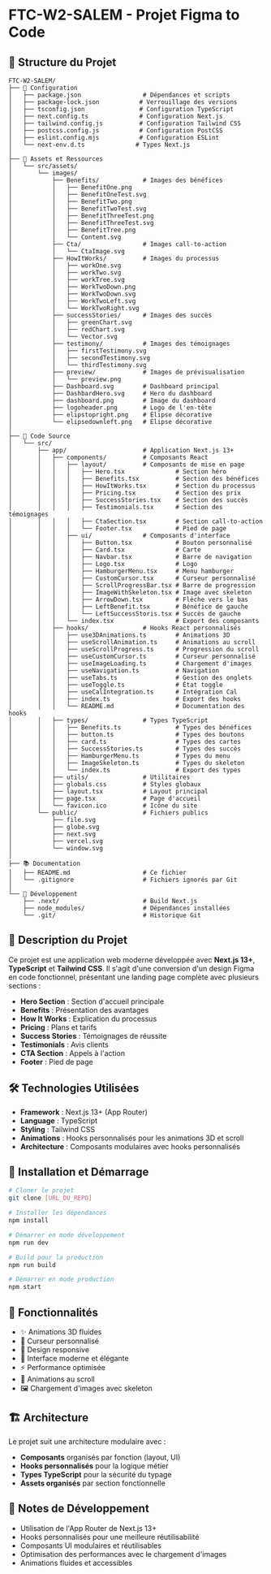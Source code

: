 # FTC-W2-SALEM - Projet Figma to Code

## 📁 Structure du Projet

```
FTC-W2-SALEM/
├── 📄 Configuration
│   ├── package.json                 # Dépendances et scripts
│   ├── package-lock.json           # Verrouillage des versions
│   ├── tsconfig.json               # Configuration TypeScript
│   ├── next.config.ts              # Configuration Next.js
│   ├── tailwind.config.js          # Configuration Tailwind CSS
│   ├── postcss.config.js           # Configuration PostCSS
│   ├── eslint.config.mjs           # Configuration ESLint
│   └── next-env.d.ts              # Types Next.js
│
├── 🎨 Assets et Ressources
│   └── src/assets/
│       └── images/
│           ├── Benefits/            # Images des bénéfices
│           │   ├── BenefitOne.png
│           │   ├── BenefitOneTest.svg
│           │   ├── BenefitTwo.png
│           │   ├── BenefitTwoTest.svg
│           │   ├── BenefitThreeTest.png
│           │   ├── BenefitThreeTest.svg
│           │   ├── BenefitTree.png
│           │   └── Content.svg
│           ├── Cta/                 # Images call-to-action
│           │   └── CtaImage.svg
│           ├── HowItWorks/          # Images du processus
│           │   ├── workOne.svg
│           │   ├── workTwo.svg
│           │   ├── workTree.svg
│           │   ├── WorkTwoDown.png
│           │   ├── WorkTwoDown.svg
│           │   ├── WorkTwoLeft.svg
│           │   └── WorkTwoRight.svg
│           ├── successStories/      # Images des succès
│           │   ├── greenChart.svg
│           │   ├── redChart.svg
│           │   └── Vector.svg
│           ├── testimony/           # Images des témoignages
│           │   ├── firstTestimony.svg
│           │   ├── secondTestimony.svg
│           │   └── thirdTestimony.svg
│           ├── preview/             # Images de prévisualisation
│           │   └── preview.png
│           ├── Dashboard.svg        # Dashboard principal
│           ├── DashbardHero.svg     # Hero du dashboard
│           ├── dashboard.png        # Image du dashboard
│           ├── logoheader.png       # Logo de l'en-tête
│           ├── elipstopright.png    # Élipse décorative
│           └── elipsedownleft.png   # Élipse décorative
│
├── 🚀 Code Source
│   └── src/
│       ├── app/                     # Application Next.js 13+
│       │   ├── components/          # Composants React
│       │   │   ├── layout/          # Composants de mise en page
│       │   │   │   ├── Hero.tsx              # Section héro
│       │   │   │   ├── Benefits.tsx          # Section des bénéfices
│       │   │   │   ├── HowItWorks.tsx        # Section du processus
│       │   │   │   ├── Pricing.tsx           # Section des prix
│       │   │   │   ├── SuccessStories.tsx    # Section des succès
│       │   │   │   ├── Testimonials.tsx      # Section des témoignages
│       │   │   │   ├── CtaSection.tsx        # Section call-to-action
│       │   │   │   └── Footer.tsx            # Pied de page
│       │   │   ├── ui/              # Composants d'interface
│       │   │   │   ├── Button.tsx            # Bouton personnalisé
│       │   │   │   ├── Card.tsx              # Carte
│       │   │   │   ├── Navbar.tsx            # Barre de navigation
│       │   │   │   ├── Logo.tsx              # Logo
│       │   │   │   ├── HamburgerMenu.tsx     # Menu hamburger
│       │   │   │   ├── CustomCursor.tsx      # Curseur personnalisé
│       │   │   │   ├── ScrollProgressBar.tsx # Barre de progression
│       │   │   │   ├── ImageWithSkeleton.tsx # Image avec skeleton
│       │   │   │   ├── ArrowDown.tsx         # Flèche vers le bas
│       │   │   │   ├── LeftBenefit.tsx       # Bénéfice de gauche
│       │   │   │   └── LeftSuccessStoris.tsx # Succès de gauche
│       │   │   └── index.tsx                 # Export des composants
│       │   ├── hooks/               # Hooks React personnalisés
│       │   │   ├── use3DAnimations.ts        # Animations 3D
│       │   │   ├── useScrollAnimation.ts     # Animations au scroll
│       │   │   ├── useScrollProgress.ts      # Progression du scroll
│       │   │   ├── useCustomCursor.ts        # Curseur personnalisé
│       │   │   ├── useImageLoading.ts        # Chargement d'images
│       │   │   ├── useNavigation.ts          # Navigation
│       │   │   ├── useTabs.ts                # Gestion des onglets
│       │   │   ├── useToggle.ts              # État toggle
│       │   │   ├── useCalIntegration.ts      # Intégration Cal
│       │   │   ├── index.ts                  # Export des hooks
│       │   │   └── README.md                 # Documentation des hooks
│       │   ├── types/               # Types TypeScript
│       │   │   ├── Benefits.ts               # Types des bénéfices
│       │   │   ├── button.ts                 # Types des boutons
│       │   │   ├── card.ts                   # Types des cartes
│       │   │   ├── SuccessStories.ts         # Types des succès
│       │   │   ├── HamburgerMenu.ts          # Types du menu
│       │   │   ├── ImageSkeleton.ts          # Types du skeleton
│       │   │   └── index.ts                  # Export des types
│       │   ├── utils/               # Utilitaires
│       │   ├── globals.css          # Styles globaux
│       │   ├── layout.tsx           # Layout principal
│       │   ├── page.tsx             # Page d'accueil
│       │   └── favicon.ico          # Icône du site
│       └── public/                  # Fichiers publics
│           ├── file.svg
│           ├── globe.svg
│           ├── next.svg
│           ├── vercel.svg
│           └── window.svg
│
├── 📚 Documentation
│   ├── README.md                    # Ce fichier
│   └── .gitignore                   # Fichiers ignorés par Git
│
└── 🔧 Développement
    ├── .next/                       # Build Next.js
    ├── node_modules/                # Dépendances installées
    └── .git/                        # Historique Git
```

## 🎯 Description du Projet

Ce projet est une application web moderne développée avec **Next.js 13+**, **TypeScript** et **Tailwind CSS**. Il s'agit d'une conversion d'un design Figma en code fonctionnel, présentant une landing page complète avec plusieurs sections :

- **Hero Section** : Section d'accueil principale
- **Benefits** : Présentation des avantages
- **How It Works** : Explication du processus
- **Pricing** : Plans et tarifs
- **Success Stories** : Témoignages de réussite
- **Testimonials** : Avis clients
- **CTA Section** : Appels à l'action
- **Footer** : Pied de page

## 🛠️ Technologies Utilisées

- **Framework** : Next.js 13+ (App Router)
- **Language** : TypeScript
- **Styling** : Tailwind CSS
- **Animations** : Hooks personnalisés pour les animations 3D et scroll
- **Architecture** : Composants modulaires avec hooks personnalisés

## 🚀 Installation et Démarrage

```bash
# Cloner le projet
git clone [URL_DU_REPO]

# Installer les dépendances
npm install

# Démarrer en mode développement
npm run dev

# Build pour la production
npm run build

# Démarrer en mode production
npm start
```

## 📱 Fonctionnalités

- ✨ Animations 3D fluides
- 🎯 Curseur personnalisé
- 📱 Design responsive
- 🎨 Interface moderne et élégante
- ⚡ Performance optimisée
- 🔄 Animations au scroll
- 🖼️ Chargement d'images avec skeleton

## 🏗️ Architecture

Le projet suit une architecture modulaire avec :
- **Composants** organisés par fonction (layout, UI)
- **Hooks personnalisés** pour la logique métier
- **Types TypeScript** pour la sécurité du typage
- **Assets organisés** par section fonctionnelle

## 📝 Notes de Développement

- Utilisation de l'App Router de Next.js 13+
- Hooks personnalisés pour une meilleure réutilisabilité
- Composants UI modulaires et réutilisables
- Optimisation des performances avec le chargement d'images
- Animations fluides et accessibles
